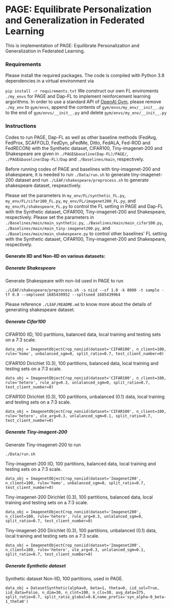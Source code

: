# PAGE: Equilibrate Personalization and Generalization in Federated Learning

This is implementation of PAGE: Equilibrate Personalization and Generalization in Federated Learning.

### Requirements

Please install the required packages. The code is compiled with Python 3.8 dependencies in a virtual environment via

``pip install -r requirements.txt``
We construct our own FL enviroments ``./my_envs`` for PAGE and Dap-FL to implement reinforcement learning argorithms. In order to use a standard API of [OpenAI Gym](https://github.com/openai/gym),
please remove ``./my_env`` to ``gym/envs``, append the contents of ``gym/envs/my_env/__init__.py`` to the end of ``gym/envs/__init__.py`` and delete ``gym/envs/my_env/__init__.py``

### Instructions

Codes to run PAGE, Dap-FL as well as other baseline methods (FedAvg, FedProx, SCAFFOLD, FedDyn, pFedMe, Ditto, FedALA, Fed-ROD and FedRECON) with the Synthetic dataset, CIFAR100, Tiny-imagenet-200 and Shakespeare are given in ``./PAGE&baseline(Dap-FL)/PAGE/``, ``./PAGE&baseline(Dap-FL)/Dap`` and ``./Baselines/main``, respectively.

Before running codes of PAGE and baselines with tiny-imagenet-200 and shakespeare, it is needed to run ``./Data/run.sh`` to generate tiny-imagenet-200 dataset and run ``./LEAF/shakespeare/preprocess.sh`` to generate shakespeare dataset, respeactively.

Please set the parameters in ``my_env/FL/synthetic_FL.py``, ``my_env/FL/cifar100_FL.py``, ``my_env/FL/imagenet200_FL.py``, and ``my_env/FL/shakespeare_FL.py`` to control the FL setting in PAGE and Dap-FL with the Synthetic dataset, CIFAR100, Tiny-imagenet-200 and Shakespeare, respectively.
Please set the parameters in  ``./Baselines/main/main_synthetic.py``, ``./Baselines/main/main_cifar100.py``, ``./Baselines/main/main_tiny-imagenet200.py``, and ``./Baselines/main/main_shakespeare.py`` to control other baselines' FL setting with the Synthetic dataset, CIFAR100, Tiny-imagenet-200 and Shakespeare, respectively.

#### Generate IID and Non-IID on various datasets:

##### Generate Shakespeare

Generate Shakespeare with non-iid used in PAGE to run

```
./LEAF/shakespeare/preprocess.sh -s niid --sf 1.0 -k 8000 -t sample -tf 0.8 --smplseed 1685439952 --spltseed 1685439964
```

Please reference ``./LEAF/README.md`` to know more about the details of generating shakespeare dataset.

##### Generate Cifar100

CIFAR100 IID, 100 partitions, balanced data, local training and testing sets on a 7:3 scale.

```
data_obj = ImagenetObjectCrop_noniid(dataset='CIFAR100', n_client=100, rule='homo', unbalanced_sgm=0, split_ratio=0.7, test_client_number=0)
```

CIFAR100 Dirichlet (0.3), 100 partitions, balanced data, local training and testing sets on a 7:3 scale.

```
data_obj = ImagenetObjectCrop_noniid(dataset='CIFAR100', n_client=100, rule='hetero', rule_arg=0.3, unlalanced_sgm=0, split_ratio=0.7, test_client_number=0)
```

CIFAR100 Dirichlet (0.3), 100 partitions, unbalanced (0.1) data, local training and testing sets on a 7:3 scale.

```
data_obj = ImagenetObjectCrop_noniid(dataset='CIFAR100', n_client=100, rule='hetero', ule_arg=0.3, unlalanced_sgm=0.1, split_ratio=0.7, test_client_number=0)
```

##### Generate Tiny-imagent-200

Generate Tiny-imagenet-200 to run

```
./Data/run.sh
```

Tiny-imagenet-200 IID, 100 partitions, balanced data, local training and testing sets on a 7:3 scale.

```
data_obj = ImagenetObjectCrop_noniid(dataset='Imagenet200', n_client=100, rule='homo', unbalanced_sgm=0, split_ratio=0.7, test_client_number=0)
```

Tiny-imagenet-200 Dirichlet (0.3), 100 partitions, balanced data, local training and testing sets on a 7:3 scale.

```
data_obj = ImagenetObjectCrop_noniid(dataset='Imagenet200', n_client=100, rule='hetero', rule_arg=0.3, unlalanced_sgm=0, split_ratio=0.7, test_client_number=0)
```

Tiny-imagenet-200 Dirichlet (0.3), 100 partitions, unbalanced (0.1) data, local training and testing sets on a 7:3 scale.

```
data_obj = ImagenetObjectCrop_noniid(dataset='Imagenet200', n_client=100, rule='hetero', ule_arg=0.3, unlalanced_sgm=0.1, split_ratio=0.7, test_client_number=0)
```

##### Generate Synthetic dataset

Synthetic dataset Non-IID, 100 partitions, used in PAGE.

```
data_obj = DatasetSynthetic(alpha=0, beta=1, theta=0, iid_sol=True, iid_data=False, n_dim=30, n_clnt=100, n_cls=30, avg_data=375, split_ratio=0.7, split_ratio_global=0.8,name_prefix='syn_alpha-0_beta-1_theta0')
```
